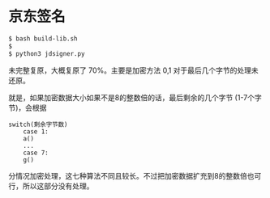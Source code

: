 # 京东签名

```bash
$ bash build-lib.sh
$
$ python3 jdsigner.py
```

未完整复原，大概复原了 70%。主要是加密方法 0,1 对于最后几个字节的处理未还原。

就是，如果加密数据大小如果不是8的整数倍的话，最后剩余的几个字节 (1-7个字节)，会根据
```
switch(剩余字节数)
    case 1:
    a()
    ...
    case 7:
    g()
```
分情况加密处理，这七种算法不同且较长。不过把加密数据扩充到8的整数倍也可行，所以这部分没有处理。
